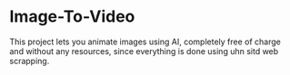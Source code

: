 # Image-To-Video
This project lets you animate images using AI, completely free of charge and without any resources, since everything is done using uhn sitd web scrapping.
